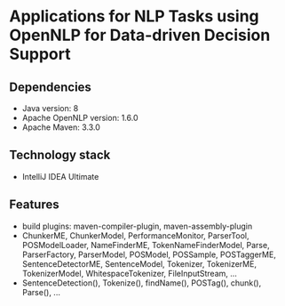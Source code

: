 # Applications for NLP Tasks using OpenNLP for Data-driven Decision Support
	
## Dependencies
* Java version: 8
* Apache OpenNLP version: 1.6.0 
* Apache Maven: 3.3.0

## Technology stack
* IntelliJ IDEA Ultimate

## Features
* build plugins: maven-compiler-plugin, maven-assembly-plugin
* ChunkerME, ChunkerModel, PerformanceMonitor, ParserTool, POSModelLoader, NameFinderME, TokenNameFinderModel, Parse, ParserFactory, ParserModel, POSModel, POSSample, POSTaggerME, SentenceDetectorME, SentenceModel, Tokenizer, TokenizerME, TokenizerModel, WhitespaceTokenizer, FileInputStream, ...
* SentenceDetection(), Tokenize(), findName(), POSTag(), chunk(), Parse(), ...
